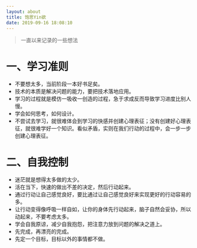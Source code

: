 ```yaml
---
layout: about
title: 饱思Yin欲
date: 2019-09-16 18:08:10
---
```


> 一直以来记录的一些想法

# 一、学习准则

- 不要想太多，当前阶段一本好书足矣。
- 技术的本质是解决问题的能力，要把技术落地应用。
- 学习的过程就是模仿一吸收一创造的过程，急于求成反而导致学习进度比别人慢。
- 学会如何思考，如何设计。
- 不尝试去学习，就很难体会到学习的快感并创建心理表征；没有创建好心理表征，就很难学好一个知识。看似矛盾，实则在我们行动的过程中，会一步一步创建心理表征。

# 二、自我控制

- 迷茫就是想得太多做的太少。
- 活在当下，快速的做出不差的决定，然后行动起来。
- 通过行动让自己感觉良好，要比通过让自己感觉良好来实现更好的行动容易的多。
- 让行动变得像呼吸一样自如，让你的身体先行动起来，脑子自然会妥协，所以动起来，不要考虑太多。
- 学会自我原谅，减少自我抱怨，把注意力放到问题的解决之道上。
- 先完成，再漂亮的完成。
- 先定一个目标，目标以外的事情都不做。